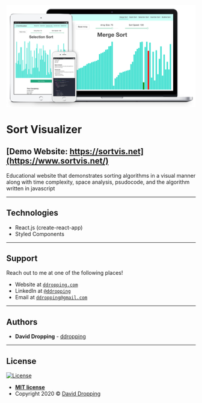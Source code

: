 ![screenshot](https://github.com/DDropping/portfolio/blob/master/src/images/project-sortVisualizer.png)

# Sort Visualizer

## [Demo Website: https://sortvis.net](https://www.sortvis.net/)

Educational website that demonstrates sorting algorithms in a visual manner along with time complexity, space analysis, psudocode, and the algorithm written in javascript

---

## Technologies

- React.js (create-react-app)
- Styled Components

---


## Support

Reach out to me at one of the following places!

- Website at <a href="http://ddropping.com" target="_blank">`ddropping.com`</a>
- LinkedIn at <a href="https://www.linkedin.com/in/ddropping/" target="_blank">`@ddropping`</a>
- Email at <a href="mailto:ddropping@gmail.com" target="_blank">`ddropping@gmail.com`</a>

---

## Authors

- **David Dropping** - [ddropping](https://github.com/ddropping)

---

## License

[![License](http://img.shields.io/:license-mit-blue.svg?style=flat-square)](http://badges.mit-license.org)

- **[MIT license](http://opensource.org/licenses/mit-license.php)**
- Copyright 2020 © <a href="http://ddropping.com" target="_blank">David Dropping</a>

```

```
